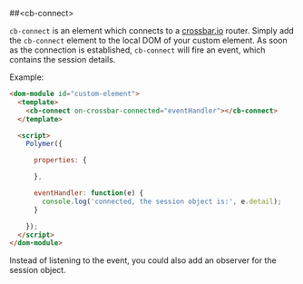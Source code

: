 ##&lt;cb-connect&gt;


`cb-connect` is an element which connects to a [crossbar.io](http://crossbar.io) router.
Simply add the `cb-connect` element to the local DOM of your custom element. As soon as the connection is established, `cb-connect` will fire an event, which contains the session details.

Example:


```html
<dom-module id="custom-element">
  <template>
    <cb-connect on-crossbar-connected="eventHandler"></cb-connect>
  </template>

  <script>
    Polymer({

      properties: {

      },

      eventHandler: function(e) {
        console.log('connected, the session object is:', e.detail);
      }

    });
  </script>
</dom-module>
```
Instead of listening to the event, you could also add an observer for the session object.


